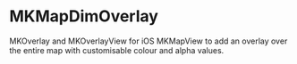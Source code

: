 # MKMapDimOverlay
MKOverlay and MKOverlayView for iOS MKMapView to add an overlay over the entire map with customisable colour and alpha values.
